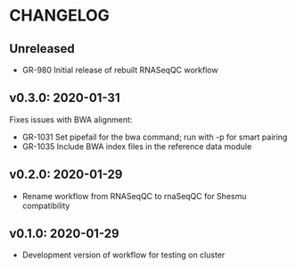 CHANGELOG
=========

Unreleased
----------

- GR-980 Initial release of rebuilt RNASeqQC workflow

v0.3.0: 2020-01-31
------------------

Fixes issues with BWA alignment:
- GR-1031 Set pipefail for the bwa command; run with -p for smart pairing
- GR-1035 Include BWA index files in the reference data module

v0.2.0: 2020-01-29
------------------

- Rename workflow from RNASeqQC to rnaSeqQC for Shesmu compatibility


v0.1.0: 2020-01-29
------------------

- Development version of workflow for testing on cluster
